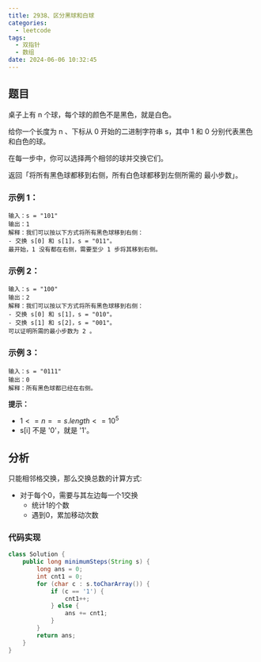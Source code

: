 ```yaml
---
title: 2938、区分黑球和白球
categories:
  - leetcode
tags:
  - 双指针
  - 数组
date: 2024-06-06 10:32:45
---
```


## 题目

桌子上有 n 个球，每个球的颜色不是黑色，就是白色。

给你一个长度为 n 、下标从 0 开始的二进制字符串 s，其中 1 和 0 分别代表黑色和白色的球。

在每一步中，你可以选择两个相邻的球并交换它们。

返回「将所有黑色球都移到右侧，所有白色球都移到左侧所需的 最小步数」。



### 示例 1：
```
输入：s = "101"
输出：1
解释：我们可以按以下方式将所有黑色球移到右侧：
- 交换 s[0] 和 s[1]，s = "011"。
最开始，1 没有都在右侧，需要至少 1 步将其移到右侧。
```

### 示例 2：
```
输入：s = "100"
输出：2
解释：我们可以按以下方式将所有黑色球移到右侧：
- 交换 s[0] 和 s[1]，s = "010"。
- 交换 s[1] 和 s[2]，s = "001"。
可以证明所需的最小步数为 2 。
```
### 示例 3：
```
输入：s = "0111"
输出：0
解释：所有黑色球都已经在右侧。
```
**提示：**

- $1 <= n == s.length <= 10^5$
- s[i] 不是 '0'，就是 '1'。

## 分析

只能相邻格交换，那么交换总数的计算方式:
- 对于每个0，需要与其左边每一个1交换
    - 统计1的个数
    - 遇到0，累加移动次数

### 代码实现

```java
class Solution {
    public long minimumSteps(String s) {
        long ans = 0;
        int cnt1 = 0;
        for (char c : s.toCharArray()) {
            if (c == '1') {
                cnt1++;
            } else {
                ans += cnt1;
            }
        }
        return ans;
    }
}
```
